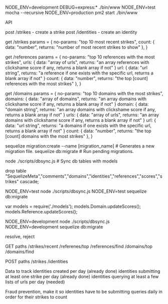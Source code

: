 NODE_ENV=development DEBUG=express:* ./bin/www
NODE_ENV=test mocha --recursive
NODE_ENV=production pm2 start ./bin/www

API

post /strikes                        - create a strike
post /identities                     - create an identity

get  /strikes
params = {
  no-params: "top 10 most recent strikes",
  count: { data: "number", returns: "number of most recent strikes to show" },
}

get  /references
params = {
  no-params: "top 10 references with the most strikes",
  urls: { data: "array of urls", returns: "an array references with clickshame score if any, returns a blank array if not" }
  url: { data: "url string", returns: "a reference if one exists with the specific url, returns a blank array if not" }
  count: { data: "number", returns: "the top [count] references with the most strikes" },
}

get  /domains
params = {
  no-params: "top 10 domains with the most strikes",
  domains: { data: "array of domains", returns: "an array domains with clickshame score if any, returns a blank array if not" }
  domain: { data: "domain string", returns: "an array domains with clickshame score if any, returns a blank array if not" }
  urls: { data: "array of urls", returns: "an array domains with clickshame score if any, returns a blank array if not" }
  url: { data: "url string", returns: "a domains if one exists with the specific url, returns a blank array if not" }
  count: { data: "number", returns: "the top [count] domains with the most strikes" },
}

sequelize migration:create --name [migration_name]       # Generates a new migration file.
sequelize db:migrate        # Run pending migrations.

node ./scripts/dbsync.js         # Sync db tables with models

drop table "SequelizeMeta","comments","domains","identities","references","scores","strikes" cascade;

NODE_ENV=test node ./scripts/dbsync.js
NODE_ENV=test sequelize db:migrate

var models = require('./models');
models.Domain.updateScores();
models.Reference.updateScores();

NODE_ENV=development node ./scripts/dbsync.js
NODE_ENV=development sequelize db:migrate

resolve, reject

GET paths
/strikes/recent
/referenes/top
/references/find
/domains/top
/domains/find

POST paths
/strikes
/identities



Data to track
identities created per day (already done)
identities submitting at least one strike per day (already done)
identities querying at least a few lists of urls per day (needed)

Fraud prevention, make it so identities have to be submitting queries daily in order for their strikes to count





